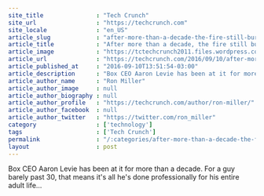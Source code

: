 ```yaml
---
site_title               : "Tech Crunch"
site_url                 : "https://techcrunch.com"
site_locale              : "en_US"
article_slug             : "after-more-than-a-decade-the-fire-still-burns-for-box-ceo-aaron-levie"
article_title            : "After more than a decade, the fire still burns for Box CEO Aaron Levie"
article_image            : "https://tctechcrunch2011.files.wordpress.com/2015/05/aaron-levie21.jpg?w=764&h=400&crop=1"
article_url              : "https://techcrunch.com/2016/09/10/after-more-than-a-decade-the-fire-still-burns-for-box-ceo-aaron-levie/"
article_published_at     : "2016-09-10T13:51:54-03:00"
article_description      : "Box CEO Aaron Levie has been at it for more than a decade. For a guy barely past 30, that means it's all he's done professionally for his entire adult life..."
article_author_name      : "Ron Miller"
article_author_image     : null
article_author_biography : null
article_author_profile   : "https://techcrunch.com/author/ron-miller/"
article_author_facebook  : null
article_author_twitter   : "https://twitter.com/ron_miller"
category                 : ['technology']
tags                     : ['Tech Crunch']
permalink                : "/:categories/after-more-than-a-decade-the-fire-still-burns-for-box-ceo-aaron-levie/"
layout                   : post
---
```


Box CEO Aaron Levie has been at it for more than a decade. For a guy barely past 30, that means it's all he's done professionally for his entire adult life...
